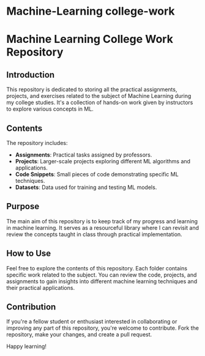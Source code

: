 # Machine-Learning college-work
# Machine Learning College Work Repository

## Introduction
This repository is dedicated to storing all the practical assignments, projects, and exercises related to the subject of Machine Learning during my college studies. It's a collection of hands-on work given by instructors to explore various concepts in ML.

## Contents
The repository includes:
- **Assignments**: Practical tasks assigned by professors.
- **Projects**: Larger-scale projects exploring different ML algorithms and applications.
- **Code Snippets**: Small pieces of code demonstrating specific ML techniques.
- **Datasets**: Data used for training and testing ML models.

## Purpose
The main aim of this repository is to keep track of my progress and learning in machine learning. It serves as a resourceful library where I can revisit and review the concepts taught in class through practical implementation.

## How to Use
Feel free to explore the contents of this repository. Each folder contains specific work related to the subject. You can review the code, projects, and assignments to gain insights into different machine learning techniques and their practical applications.

## Contribution
If you're a fellow student or enthusiast interested in collaborating or improving any part of this repository, you're welcome to contribute. Fork the repository, make your changes, and create a pull request.

Happy learning!

